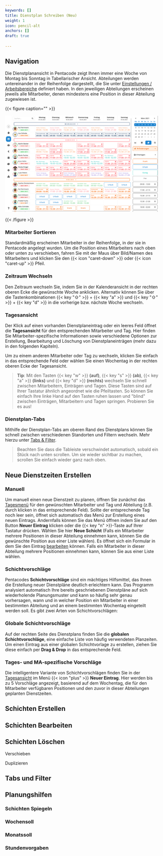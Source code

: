 ```yaml
---
keywords: []
title: Dienstplan Schreiben (Neu)
weight: 1
icon: pencil-alt
anchors: []
draft: true

---
```

## Navigation

Die Dienstplanansicht in Pentacode zeigt Ihnen immer eine Woche von Montag bis Sonntag in Tabellarischer Ansicht. Abteilungen werden untereinander in der Reihenfolge dargestellt, die Sie unter [Einstellungen / Arbeitsbereiche](/hilfe/handbuch/einstellungen/arbeitsbereiche/#reihenfolge-der-abteilungen-ändern) definiert haben. In den jeweiligen Abteilungen erscheinen jeweils alle Mitarbeiter, denen mindestens eine Position in dieser Abteilung zugewiesen ist.

{{< figure caption="" >}}

![](/uploads/demo-pentaco-de_roster_venue-135-date-2021-04-05-tab-0-4.png)

{{< /figure >}}

### Mitarbeiter Sortieren

Standardmäßig erscheinen Mitarbeiter in der Reihenfolge, in der sie in Pentacode angelegt wurden. Um die Position eines Mitarbeiters nach oben oder unten zu verschieben, fahren Sie mit der Maus über Bild/Namen des Mitarbeiters und klicken Sie den {{< icon "caret-down" >}} oder {{< icon "caret-up" >}} Pfeil.

### Zeitraum Wechseln

Den Zeitraum wechseln Sie, indem Sie in der Kalenderansicht in der rechten oberen Ecke die gewünschte Woche anklicken. Alternativ können Sie über die Tastenkombinationen {{< key "⇧" >}} + {{< key "a" >}} und {{< key "⇧" >}}  + {{< key "d" >}} in die vorherige bzw. nächste Woche wechseln.

### Tagesansicht

Der Klick auf einen vorhanden Dienstplaneintrag oder ein leeres Feld öffnet die **Tagesansicht** für den entsprechenden Mitarbeiter und Tag. Hier finden Sie Mitarbeiter-spezifische Informationen sowie verschiedene Optionen zur Erstellung, Bearbeitung und Löschung von Dienstplaneinträgen (mehr dazu in den folgenden Kapiteln).

Um zu einem anderen Mitarbeiter oder Tag zu wechseln, klicken Sie einfach in das entsprechende Feld oder wählen Sie einen Wochentag in der rechten oberen Ecke der Tagesansicht.

> **Tip**: Mit den Tasten {{< key "w" >}} **(auf)**, {{< key "s" >}} **(ab)**, {{< key "a" >}} **(links)** und {{< key "d" >}} **(rechts)** wechseln Sie schnell zwischen Mitarbeitern, Einträgen und Tagen. Diese Tasten sind auf Ihrer Tastatur ähnlich angeordnet wie die Pfeiltasten. So können Sie einfach Ihre linke Hand auf den Tasten ruhen lassen und "blind" zwischen Einträgen, Mitarbeitern und Tagen springen. Probieren Sie es aus!

### Dienstplan-Tabs

Mithilfe der Dienstplan-Tabs am oberen Rand des Dienstplans können Sie schnell zwischen verschiedenen Standorten und Filtern wechseln. Mehr hierzu unter [Tabs & Filter](#tabs-filter).

> Beachten Sie dass die Tableiste verschwindet automatisch, sobald ein Stück nach unten scrollen. Um sie wieder sichtbar zu machen, scrollen Sie einfach wieder ganz nach oben.

## Neue Dienstzeiten Erstellen

### Manuell

Um manuell einen neue Dienstzeit zu planen, öffnen Sie zunächst das [Tagesmenü](#tagesmenu) für den gewünschten Mitarbeiter und Tag und Abteilung (z.B. durch klicken in das entsprechende Feld). Sollte der entsprechende Tag noch leer sein, öffnet sich automatisch das Menü zur Erstellung eines neuen Eintrags. Andernfalls können Sie das Menü öffnen indem Sie auf den Button **Neuer Eintrag** klicken oder die {{< key "n" >}}-Taste auf Ihrer Tastatur drücken. Wählen Sie hier **Neue Schicht** (Falls ein Mitarbeiter mehrere Positionen in dieser Abteilung einnehmen kann, können Sie die gewünschte Position aus einer Liste wählen). Es öffnet sich ein Formular in dem Sie den Eintrag [bearbeiten](#eintrage-bearbeiten) können. Falls ein Mitarbeiter in dieser Abteilung mehrere Positionen einnehmen kann, können Sie aus einer Liste wählen.

### Schichtvorschläge

Pentacodes **Schichtvorschläge** sind ein mächtiges Hilfsmittel, das Ihnen die Erstellung neuer Dienstpläne deutlich erleichtern kann. Das Programm analysiert automatisch Ihre bereits geschriebenen Dienstpläne auf sich wiederholende Planungsmuster und kann so häufig sehr genau vorhersagen, wann und in welcher Position ein Mitarbeiter in einer bestimmten Abteilung und an einem bestimmten Wochentag eingeteilt werden soll. Es gibt zwei Arten von Schichtvorschlägen:

### Globale Schichtvorschläge

Auf der rechten Seite des Dienstplans finden Sie die **globalen Schichtvorschläge**, eine einfache Liste von häufig verwendeten Planzeiten. Um einen Eintrag aus einer globalen Schichtvorlage zu erstellen, ziehen Sie diese einfach per **Drag & Drop** in das entsprechende Feld.

### Tages- und MA-spezifische Vorschläge

Die intelligentere Variante von Schichtvorschlägen finden Sie in der [Tagesansicht](tagesansicht) im Menü {{< icon "plus" >}} **Neuer Eintrag**. Hier werden bis zu 5 Vorschläge angezeigt, basierend auf dem Wochentag, die für den Mitarbeiter verfügbaren Positionen und den zuvor in dieser Abteilungen geplanten Dienstzeiten. 

## Schichten Erstellen

## Schichten Bearbeiten

## Schichten Löschen

Verschieben

Duplizieren

## Tabs und Filter

## Planungshilfen

### Schichten Spiegeln

### Wochensoll

### Monatssoll

### Stundenvorgaben